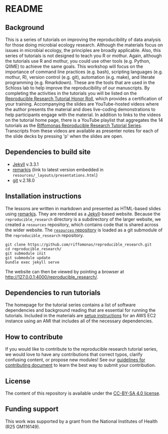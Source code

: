 README
=======

## Background
This is a series of tutorials on improving the reproducibility of data analysis for those doing microbial ecology research. Although the materials focus on issues in microbial ecology, the principles are broadly applicable. Also, this series of tutorials is not designed to teach you R or mothur. Again, although the tutorials use R and mothur, you could use other tools (e.g. Python, QIIME) to achieve the same goals. This workshop will focus on the importance of command line practices (e.g. bash), scripting languages (e.g. mothur, R), version control (e.g. git), automation (e.g. make), and literate programming (e.g. Rmarkdown). These are the tools that are used in the Schloss lab to help improve the reproducibility of our manuscripts. By completing the activities in the tutorials you will be listed on the [Reproducible Research Tutorial Honor Roll](https://www.riffomonas.org/reproducible_research/honor_roll), which provides a certification of your training. Accompanying the slides are YouTube-hosted videos where the author presents the material and does live-coding demonstrations to help participants engage with the material. In addition to links to the videos on the tutorial home page, there is a YouTube playlist that aggregates the 14 tutorials as the [Riffomonas Reproducible Research Tutorial
Series](https://www.youtube.com/watch?v=CfO_f6a3XSo&list=PLmNrK_nkqBpL0d2E26TqPkmTAfelYKbQX). Transcripts from these videos are available as presenter notes for each of the slide decks by pressing 'p' when the slides are open.


## Dependencies to build site
* [Jekyll](https://jekyllrb.com) v.3.3.1
* [remarkjs](https://remarkjs.com/downloads/remark-latest.min.js) (link to latest version embedded in `resources/_layouts/presentations.html`)
* [git](https://git-scm.com) v.2.18.0


## Installation instructions
The lessons are written in markdown and presented as HTML-based slides using [remarkjs](https://remarkjs.com/downloads/remark-latest.min.js). They are rendered as a [Jekyll](https://jekyllrb.com)-based website. Because the `reproducible_research` directory is a subdirectory of the larger website, we created a `resources` repository, which contains code that is shared across the wider website. The [`resources` repository]() is loaded as a git submodule of the `reproducible_research` repository.

```
git clone https://github.com/riffomonas/reproducible_research.git
cd reproducible_research/
git submodule init
git submodule update
bundle exec jekyll serve
```

The website can then be viewed by pointing a browser at http://127.0.0.1:4000/reproducible_research/.


## Dependencies to run tutorials
The homepage for the tutorial series contains a list of software dependencies and background reading that are essential for running the tutorials. Included in the materials are [setup instructions](http://www.riffomonas.org/reproducible_research/hpc/#1) for an AWS EC2 instance using an AMI that includes all of the necessary dependencies.


## How to contribute
If you would like to contribute to the reproducible research tutorial series, we would love to have any contributions that correct typos, clarify confusing content, or propose new modules! See our [guidelines for contributing document](https://github.com/riffomonas/reproducible_research/blob/gh-pages/CONTRIBUTING.md) to learn the best way to submit your contribution.


## License
The content of this repository is available under the [CC-BY-SA 4.0 license](https://github.com/riffomonas/reproducible_research/blob/gh-pages/LICENSE.md).


## Funding support
This work was supported by a grant from the National Institutes of Health (R25 GM116149).
